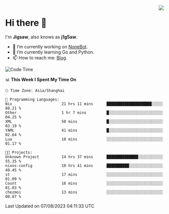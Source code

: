 <a href="#">
  <img align="right" src="https://github-readme-stats.vercel.app/api?username=j1g5awi&count_private=true&show_icons=true&title_color=80070B&text_color=B3B3B3&bg_color=212121&icon_color=80070B" />
</a>

# Hi there 👋

I'm **Jigsaw**, also knows as **j1g5aw**.

- 🔭 I’m currently working on [NoneBot](https://github.com/nonebot).
- 🌱 I’m currently learning Go and Python.
- 📫 How to reach me: [Blog](https://blog.maddestroyer.xyz/).

<!--START_SECTION:waka-->
![Code Time](http://img.shields.io/badge/Code%20Time-1%2C192%20hrs%2022%20mins-blue)

📊 **This Week I Spent My Time On** 

```text
🕑︎ Time Zone: Asia/Shanghai

💬 Programming Languages: 
Nix                      21 hrs 11 mins      ████████████████████░░░░░   80.21 % 
Other                    1 hr 7 mins         █░░░░░░░░░░░░░░░░░░░░░░░░   04.25 % 
XML                      50 mins             █░░░░░░░░░░░░░░░░░░░░░░░░   03.19 % 
YAML                     41 mins             █░░░░░░░░░░░░░░░░░░░░░░░░   02.64 % 
Lua                      18 mins             ░░░░░░░░░░░░░░░░░░░░░░░░░   01.17 % 

🐱‍💻 Projects: 
Unknown Project          14 hrs 37 mins      ██████████████░░░░░░░░░░░   55.35 % 
nixos-config             10 hrs 41 mins      ██████████░░░░░░░░░░░░░░░   40.45 % 
st                       17 mins             ░░░░░░░░░░░░░░░░░░░░░░░░░   01.09 % 
Count                    16 mins             ░░░░░░░░░░░░░░░░░░░░░░░░░   01.03 % 
chezmoi                  13 mins             ░░░░░░░░░░░░░░░░░░░░░░░░░   00.87 % 
```


 Last Updated on 07/08/2023 04:11:33 UTC
<!--END_SECTION:waka-->
